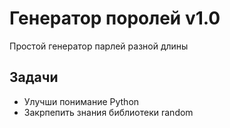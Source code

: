 # Генератор поролей v1.0

Простой генератор парлей разной длины

## Задачи
- Улучши понимание Python
- Закрпепить знания библиотеки random
